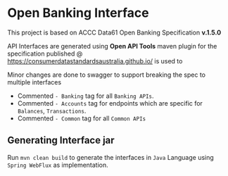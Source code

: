 # Open Banking Interface

This project is based on ACCC Data61 Open Banking Specification __v.1.5.0__

API Interfaces are generated using __Open API Tools__ maven plugin for the specification published @ https://consumerdatastandardsaustralia.github.io/ is used to

Minor changes are done to swagger to support breaking the spec to multiple interfaces

* Commented `- Banking` tag for all `Banking APIs`.
* Commented `- Accounts` tag for endpoints which are specific for `Balances`, `Transactions`.
* Commented `- Common` tag for all `Common APIs`

## Generating Interface jar

Run `mvn clean build` to generate the interfaces in `Java` Language using `Spring WebFlux` as implementation.